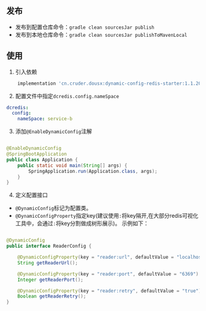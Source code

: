 ## 发布

- 发布到配置仓库命令：`gradle clean sourcesJar publish`
- 发布到本地仓库命令：`gradle clean sourcesJar publishToMavenLocal`

## 使用

1. 引入依赖

```groovy
    implementation 'cn.cruder.dousx:dynamic-config-redis-starter:1.1.20250306-14'
```

2. 配置文件中指定`dcredis.config.nameSpace`

```yaml
dcredis:
  config:
    nameSpace: service-b
```

3. 添加`@EnableDynamicConfig`注解

```java

@EnableDynamicConfig
@SpringBootApplication
public class Application {
    public static void main(String[] args) {
        SpringApplication.run(Application.class, args);
    }
}
```

4. 定义配置接口
- `@DynamicConfig`标记为配置类。
- `@DynamicConfigProperty`指定key(建议使用`:`将key隔开,在大部分redis可视化工具中，会通过`:`将key分割做成树形展示)。
示例如下：

```java

@DynamicConfig
public interface ReaderConfig {

    @DynamicConfigProperty(key = "reader:url", defaultValue = "localhost")
    String getReaderUrl();

    @DynamicConfigProperty(key = "reader:port", defaultValue = "6369")
    Integer getReaderPort();

    @DynamicConfigProperty(key = "reader:retry", defaultValue = "true")
    Boolean getReaderRetry();
}
```
